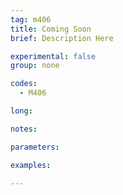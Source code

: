 ```yaml
---
tag: m406
title: Coming Soon
brief: Description Here

experimental: false
group: none

codes:
  - M406

long:

notes:

parameters:

examples:

---
```


